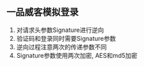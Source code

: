 ## 一品威客模拟登录
1. 对请求头参数Signature进行逆向
2. 验证码和登录同时需要Signature参数
3. 逆向过程注意两次的传递参数不同
4. Signature参数使用两次加密, AES和md5加密